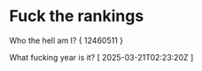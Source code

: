 # Fuck the rankings

Who the hell am I?
{ 12460511 }

What fucking year is it?
[ 2025-03-21T02:23:20Z ]

